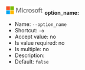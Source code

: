 ![](./media/solutions-microsoft-logo-small.png)
**option_name:**

* Name: `--option_name`
* Shortcut: `-o`
* Accept value: no
* Is value required: no
* Is multiple: no
* Description: <none>
* Default: `false`
